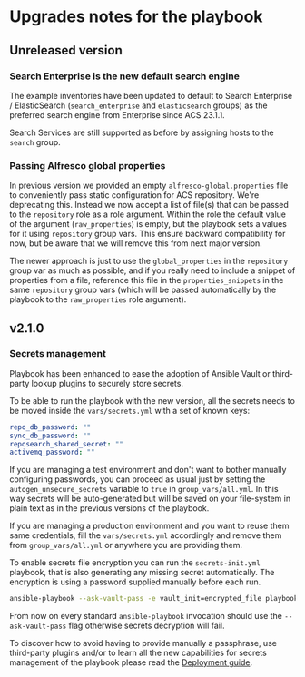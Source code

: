 # Upgrades notes for the playbook

## Unreleased version

### Search Enterprise is the new default search engine

The example inventories have been updated to default to Search Enterprise /
ElasticSearch (`search_enterprise` and `elasticsearch` groups) as the preferred
search engine from Enterprise since ACS 23.1.1.

Search Services are still supported as before by assigning hosts to the `search`
group.

### Passing Alfresco global properties

In previous version we provided an empty `alfresco-global.properties` file to
conveniently pass static configuration for ACS repository. We're deprecating
this.
Instead we now accept a list of file(s) that can be passed to the `repository`
role as a role argument. Within the role the default value of the argument
(`raw_properties`) is empty, but the playbook sets a values for it using
`repository` group vars. This ensure backward compatibility for now, but be
aware that we will remove this from next major version.

The newer approach is just to use the `global_properties` in the `repository`
group var as much as possible, and if you really need to include a snippet of
properties from a file, reference this file in the `properties_snippets` in
the same `repository` group vars (which will be passed automatically by the
playbook to the `raw_properties` role argument).

## v2.1.0

### Secrets management

Playbook has been enhanced to ease the adoption of Ansible Vault or third-party
lookup plugins to securely store secrets.

To be able to run the playbook with the new version, all the secrets needs to be
moved inside the `vars/secrets.yml` with a set of known keys:

```yml
repo_db_password: ""
sync_db_password: ""
reposearch_shared_secret: ""
activemq_password: ""
```

If you are managing a test environment and don't want to bother manually
configuring passwords, you can proceed as usual just by setting the
`autogen_unsecure_secrets` variable to `true` in `group_vars/all.yml`. In this
way secrets will be auto-generated but will be saved on your file-system in
plain text as in the previous versions of the playbook.

If you are managing a production environment and you want to reuse them same
credentials, fill the `vars/secrets.yml` accordingly and remove them from
`group_vars/all.yml` or anywhere you are providing them.

To enable secrets file encryption you can run the `secrets-init.yml` playbook,
that is also generating any missing secret automatically. The encryption is
using a password supplied manually before each run.

```bash
ansible-playbook --ask-vault-pass -e vault_init=encrypted_file playbooks/secrets-init.yml
```

From now on every standard `ansible-playbook` invocation should use the
`--ask-vault-pass` flag otherwise secrets decryption will fail.

To discover how to avoid having to provide manually a passphrase, use
third-party plugins and/or to learn all the new capabilities for secrets
management of the playbook please read the [Deployment guide](deployment-guide.md#secrets-management).
